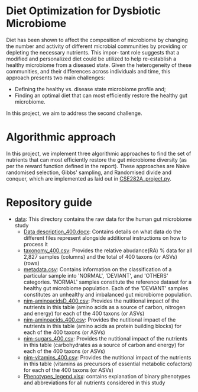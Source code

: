 # Diet Optimization for Dysbiotic Microbiome

Diet has been shown to affect the composition of microbiome by changing the number and activity
of different microbial communities by providing or depleting the necessary nutrients. This impor-
tant role suggests that a modified and personalized diet could be utilized to help re-establish a
healthy microbiome from a diseased state. Given the heterogeneity of these communities, and their
differences across individuals and time, this approach presents two main challenges:

* Defining the healthy vs. disease state microbiome profile and; 
* Finding an optimal diet that can most efficiently restore the healthy gut microbiome. 

In this project, we aim to address the second challenge.

# Algorithmic approach

In this project, we implement three algorithmic approaches to find the set of nutrients that can most efficiently restore the gut microbiome diversity (as per the reward function defined in the report). These approaches are Naive randomised selection, Gibbs' sampling, and Randomised divide and conquer, which are implemented as laid out in [CSE282A_project.py](https://github.com/DeevanshuGoyal/CSE282A_Project/blob/main/CSE282A_project.py).

# Repository guide

* [data](https://github.com/DeevanshuGoyal/CSE282A_Project/tree/main/data): This directory contains the raw data for the human gut microbiome study
  * [Data description_400.docx](https://github.com/DeevanshuGoyal/CSE282A_Project/blob/main/data/Data%20description_400.docx): Contains details on what data do the different files represent alongside additional instructions on how to process it
  * [taxonomy_400.csv](https://github.com/DeevanshuGoyal/CSE282A_Project/blob/main/data/taxonomy_400.csv): Provides the relative abudance(RA) % data for all 2,827 samples (columns) and the total of 400 taxons (or ASVs) (rows)
  * [metadata.csv](https://github.com/DeevanshuGoyal/CSE282A_Project/blob/main/data/metadata.csv): Contains information on the classification of a particular sample into 'NORMAL', 'DEVIANT', and 'OTHERS' categories. 'NORMAL' samples constitute the reference dataset for a healthy gut microbiome population. Each of the 'DEVIANT' samples constitutes an unhealthy and imbalanced gut microbiome population.
  * [nim-aminoacidsD_400.csv](https://github.com/DeevanshuGoyal/CSE282A_Project/blob/main/data/nim-aminoacidsD_400.csv): Provides the nutitional impact of the nutrients in this table (amino acids as a source of carbon, nitrogen and energy) for each of the 400 taxons (or ASVs)
  * [nim-aminoacids_400.csv](https://github.com/DeevanshuGoyal/CSE282A_Project/blob/main/data/nim-aminoacids_400.csv): Provides the nutitional impact of the nutrients in this table (amino acids as protein building blocks) for each of the 400 taxons (or ASVs)
  * [nim-sugars_400.csv](https://github.com/DeevanshuGoyal/CSE282A_Project/blob/main/data/nim-sugars_400.csv): Provides the nutitional impact of the nutrients in this table (carbohydrates as a source of carbon and energy) for each of the 400 taxons (or ASVs)
  * [nim-vitamins_400.csv](https://github.com/DeevanshuGoyal/CSE282A_Project/blob/main/data/nim-vitamins_400.csv): Provides the nutitional impact of the nutrients in this table (vitamins as precursors of essential metabolic cofactors) for each of the 400 taxons (or ASVs)
  * [Phenotypes_legend.xlsx](https://github.com/DeevanshuGoyal/CSE282A_Project/blob/main/data/Phenotypes_legend.xlsx): contains explanation of binary phenotypes and abbreviations for all nutrients considered in this study
